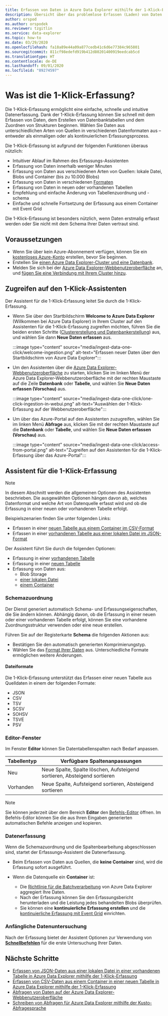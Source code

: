 ```yaml
---
title: Erfassen von Daten in Azure Data Explorer mithilfe der 1-Klick-Erfassung
description: Übersicht über das problemlose Erfassen (Laden) von Daten in Azure Data Explorer mit der 1-Klick-Erfassung.
author: orspod
ms.author: orspodek
ms.reviewer: tzgitlin
ms.service: data-explorer
ms.topic: how-to
ms.date: 03/29/2020
ms.openlocfilehash: fa18a89e44a09a877cedb41c6d6e77384c965801
ms.sourcegitcommit: 811cf98edefd919b412d80201400919eedcab5cd
ms.translationtype: HT
ms.contentlocale: de-DE
ms.lasthandoff: 09/01/2020
ms.locfileid: "89274597"
---
```

# <a name="what-is-one-click-ingestion"></a>Was ist die 1-Klick-Erfassung?

Die 1-Klick-Erfassung ermöglicht eine einfache, schnelle und intuitive Datenerfassung. Dank der 1-Klick-Erfassung können Sie schnell mit dem Erfassen von Daten, dem Erstellen von Datenbanktabellen und dem Zuordnen von Strukturen beginnen. Wählen Sie Daten aus unterschiedlichen Arten von Quellen in verschiedenen Datenformaten aus – entweder als einmaligen oder als kontinuierlichen Erfassungsprozess.

Die 1-Klick-Erfassung ist aufgrund der folgenden Funktionen überaus nützlich:

* Intuitiver Ablauf im Rahmen des Erfassungs-Assistenten
* Erfassung von Daten innerhalb weniger Minuten
* Erfassung von Daten aus verschiedenen Arten von Quellen: lokale Datei, Blobs und Container (bis zu 10.000 Blobs)
* Erfassung von Daten in verschiedenen [Formaten](#file-formats)
* Erfassung von Daten in neuen oder vorhandenen Tabellen
* Empfehlung und einfache Änderung von Tabellenzuordnung und -schema
* Einfache und schnelle Fortsetzung der Erfassung aus einem Container mit Event Grid

Die 1-Klick-Erfassung ist besonders nützlich, wenn Daten erstmalig erfasst werden oder Sie nicht mit dem Schema Ihrer Daten vertraut sind.

## <a name="prerequisites"></a>Voraussetzungen

* Wenn Sie über kein Azure-Abonnement verfügen, können Sie ein [kostenloses Azure-Konto](https://azure.microsoft.com/free/) erstellen, bevor Sie beginnen.
* Erstellen Sie [einen Azure Data Explorer-Cluster und eine Datenbank](create-cluster-database-portal.md).
* Melden Sie sich bei der [Azure Data Explorer-Webbenutzeroberfläche](https://dataexplorer.azure.com/) an, und [fügen Sie eine Verbindung mit Ihrem Cluster hinzu](web-query-data.md#add-clusters).

## <a name="access-the-one-click-wizard"></a>Zugreifen auf den 1-Klick-Assistenten

Der Assistent für die 1-Klick-Erfassung leitet Sie durch die 1-Klick-Erfassung.

* Wenn Sie über den Startbildschirm **Welcome to Azure Data Explorer** (Willkommen bei Azure Data Explorer) in Ihrem Cluster auf den Assistenten für die 1-Klick-Erfassung zugreifen möchten, führen Sie die beiden ersten Schritte ([Clustererstellung und Datenbankerstellung](#prerequisites)) aus, und wählen Sie dann **Neue Daten erfassen** aus.

    :::image type="content" source="media/ingest-data-one-click/welcome-ingestion.png" alt-text="Erfassen neuer Daten über den Startbildschirm von Azure Data Explorer":::

* Um den Assistenten über die [Azure Data Explorer-Webbenutzeroberfläche](https://dataexplorer.azure.com/) zu starten, klicken Sie im linken Menü der Azure Data Explorer-Webbenutzeroberfläche mit der rechten Maustaste auf die Zeile **Datenbank** oder **Tabelle**, und wählen Sie **Neue Daten erfassen (Vorschau)** aus.

    :::image type="content" source="media/ingest-data-one-click/one-click-ingestion-in-webui.png" alt-text="Auswählen der 1-Klick-Erfassung auf der Webbenutzeroberfläche":::

* Um über das Azure-Portal auf den Assistenten zuzugreifen, wählen Sie im linken Menü **Abfrage** aus, klicken Sie mit der rechten Maustaste auf die **Datenbank** oder **Tabelle**, und wählen Sie **Neue Daten erfassen (Vorschau)** aus.

    :::image type="content" source="media/ingest-data-one-click/access-from-portal.png" alt-text="Zugreifen auf den Assistenten für die 1-Klick-Erfassung über das Azure-Portal":::

## <a name="one-click-ingestion-wizard"></a>Assistent für die 1-Klick-Erfassung

> [!NOTE]
> In diesem Abschnitt werden die allgemeinen Optionen des Assistenten beschrieben. Die ausgewählten Optionen hängen davon ab, welches Datenformat und welche Art von Datenquelle erfasst wird und ob die Erfassung in einer neuen oder vorhandenen Tabelle erfolgt.
>
> Beispielszenarien finden Sie unter folgenden Links:
> * Erfassen in einer [neuen Tabelle aus einem Container im CSV-Format](one-click-ingestion-new-table.md)
> * Erfassen in einer [vorhandenen Tabelle aus einer lokalen Datei im JSON-Format](one-click-ingestion-existing-table.md) 

Der Assistent führt Sie durch die folgenden Optionen:
   * Erfassung in einer [vorhandenen Tabelle](one-click-ingestion-existing-table.md)
   * Erfassung in einer [neuen Tabelle](one-click-ingestion-new-table.md)
   * Erfassung von Daten aus:
      * Blob Storage
      * [einer lokalen Datei](one-click-ingestion-existing-table.md)
      * [einem Container](one-click-ingestion-new-table.md)


### <a name="schema-mapping"></a>Schemazuordnung

Der Dienst generiert automatisch Schema- und Erfassungseigenschaften, die Sie ändern können. Abhängig davon, ob die Erfassung in einer neuen oder einer vorhandenen Tabelle erfolgt, können Sie eine vorhandene Zuordnungsstruktur verwenden oder eine neue erstellen.

Führen Sie auf der Registerkarte **Schema** die folgenden Aktionen aus:
   * Bestätigen Sie den automatisch generierten Komprimierungstyp.
   * Wählen Sie das [Format Ihrer Daten](#file-formats) aus. Unterschiedliche Formate ermöglichen weitere Änderungen.

#### <a name="file-formats"></a>Dateiformate

Die 1-Klick-Erfassung unterstützt das Erfassen einer neuen Tabelle aus Quelldaten in einem der folgenden Formate:
* JSON
* CSV
* TSV
* SCSV
* SOHSV
* TSVE
* PSV

### <a name="editor-window"></a>Editor-Fenster

Im Fenster **Editor** können Sie Datentabellenspalten nach Bedarf anpassen. 

|Tabellentyp  |Verfügbare Spaltenanpassungen  |
|---------|---------|
|Neu     | Neue Spalte, Spalte löschen, Aufsteigend sortieren, Absteigend sortieren  |
|Vorhanden     | Neue Spalte, Aufsteigend sortieren, Absteigend sortieren  |

>[!NOTE]
> Sie können jederzeit über dem Bereich **Editor** den [Befehls-Editor](one-click-ingestion-new-table.md#command-editor) öffnen. Im Befehls-Editor können Sie die aus Ihren Eingaben generierten automatischen Befehle anzeigen und kopieren.

### <a name="data-ingestion"></a>Datenerfassung

Wenn die Schemazuordnung und die Spaltenbearbeitung abgeschlossen sind, startet der Erfassungs-Assistent die Datenerfassung. 

* Beim Erfassen von Daten aus Quellen, die **keine Container** sind, wird die Erfassung sofort ausgeführt.

* Wenn die Datenquelle ein **Container** ist:
    * Die [Richtlinie für die Batchverarbeitung](kusto/management/batchingpolicy.md) von Azure Data Explorer aggregiert Ihre Daten. 
    * Nach der Erfassung können Sie den Erfassungsbericht herunterladen und die Leistung jedes behandelten Blobs überprüfen. 
    * Sie können eine **kontinuierliche Erfassung erstellen** und die [kontinuierliche Erfassung mit Event Grid](one-click-ingestion-new-table.md#create-continuous-ingestion-for-container) einrichten.
 
### <a name="initial-data-exploration"></a>Anfängliche Datenuntersuchung
   
Nach der Erfassung bietet der Assistent Optionen zur Verwendung von **[Schnellbefehlen](one-click-ingestion-existing-table.md#explore-quick-queries-and-tools)** für die erste Untersuchung Ihrer Daten.

## <a name="next-steps"></a>Nächste Schritte

* [Erfassen von JSON-Daten aus einer lokalen Datei in einer vorhandenen Tabelle in Azure Data Explorer mithilfe der 1-Klick-Erfassung](one-click-ingestion-existing-table.md)
* [Erfassen von CSV-Daten aus einem Container in einer neuen Tabelle in Azure Data Explorer mithilfe der 1-Klick-Erfassung](one-click-ingestion-new-table.md)
* [Abfragen von Daten auf der Azure Data Explorer-Webbenutzeroberfläche](web-query-data.md)
* [Schreiben von Abfragen für Azure Data Explorer mithilfe der Kusto-Abfragesprache](write-queries.md)
